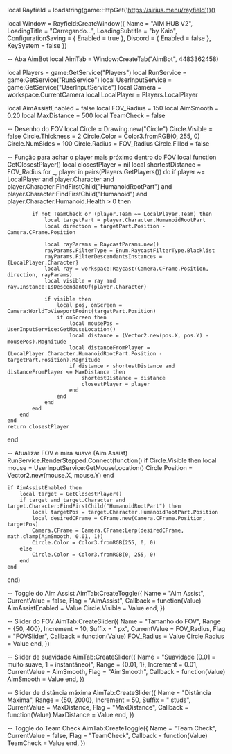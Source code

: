 local Rayfield = loadstring(game:HttpGet('https://sirius.menu/rayfield'))()

local Window = Rayfield:CreateWindow({
    Name = "AIM HUB V2",
    LoadingTitle = "Carregando...",
    LoadingSubtitle = "by Kaio",
    ConfigurationSaving = { Enabled = true },
    Discord = { Enabled = false },
    KeySystem = false
})

-- Aba AimBot
local AimTab = Window:CreateTab("AimBot", 4483362458)

local Players = game:GetService("Players")
local RunService = game:GetService("RunService")
local UserInputService = game:GetService("UserInputService")
local Camera = workspace.CurrentCamera
local LocalPlayer = Players.LocalPlayer

local AimAssistEnabled = false
local FOV_Radius = 150
local AimSmooth = 0.20
local MaxDistance = 500
local TeamCheck = false

-- Desenho do FOV
local Circle = Drawing.new("Circle")
Circle.Visible = false
Circle.Thickness = 2
Circle.Color = Color3.fromRGB(0, 255, 0)
Circle.NumSides = 100
Circle.Radius = FOV_Radius
Circle.Filled = false

-- Função para achar o player mais próximo dentro do FOV
local function GetClosestPlayer()
    local closestPlayer = nil
    local shortestDistance = FOV_Radius
    for _, player in pairs(Players:GetPlayers()) do
        if player ~= LocalPlayer 
        and player.Character 
        and player.Character:FindFirstChild("HumanoidRootPart")
        and player.Character:FindFirstChild("Humanoid") 
        and player.Character.Humanoid.Health > 0 then

            if not TeamCheck or (player.Team ~= LocalPlayer.Team) then
                local targetPart = player.Character.HumanoidRootPart
                local direction = targetPart.Position - Camera.CFrame.Position

                local rayParams = RaycastParams.new()
                rayParams.FilterType = Enum.RaycastFilterType.Blacklist
                rayParams.FilterDescendantsInstances = {LocalPlayer.Character}
                local ray = workspace:Raycast(Camera.CFrame.Position, direction, rayParams)
                local visible = ray and ray.Instance:IsDescendantOf(player.Character)

                if visible then
                    local pos, onScreen = Camera:WorldToViewportPoint(targetPart.Position)
                    if onScreen then
                        local mousePos = UserInputService:GetMouseLocation()
                        local distance = (Vector2.new(pos.X, pos.Y) - mousePos).Magnitude
                        local distanceFromPlayer = (LocalPlayer.Character.HumanoidRootPart.Position - targetPart.Position).Magnitude
                        if distance < shortestDistance and distanceFromPlayer <= MaxDistance then
                            shortestDistance = distance
                            closestPlayer = player
                        end
                    end
                end
            end
        end
    end
    return closestPlayer
end

-- Atualizar FOV e mira suave (Aim Assist)
RunService.RenderStepped:Connect(function()
    if Circle.Visible then
        local mouse = UserInputService:GetMouseLocation()
        Circle.Position = Vector2.new(mouse.X, mouse.Y)
    end

    if AimAssistEnabled then
        local target = GetClosestPlayer()
        if target and target.Character and target.Character:FindFirstChild("HumanoidRootPart") then
            local targetPos = target.Character.HumanoidRootPart.Position
            local desiredCFrame = CFrame.new(Camera.CFrame.Position, targetPos)
            Camera.CFrame = Camera.CFrame:Lerp(desiredCFrame, math.clamp(AimSmooth, 0.01, 1))
            Circle.Color = Color3.fromRGB(255, 0, 0)
        else
            Circle.Color = Color3.fromRGB(0, 255, 0)
        end
    end
end)

-- Toggle do Aim Assist
AimTab:CreateToggle({
    Name = "Aim Assist",
    CurrentValue = false,
    Flag = "AimAssist",
    Callback = function(Value)
        AimAssistEnabled = Value
        Circle.Visible = Value
    end,
})

-- Slider do FOV
AimTab:CreateSlider({
    Name = "Tamanho do FOV",
    Range = {50, 400},
    Increment = 10,
    Suffix = " px",
    CurrentValue = FOV_Radius,
    Flag = "FOVSlider",
    Callback = function(Value)
        FOV_Radius = Value
        Circle.Radius = Value
    end,
})

-- Slider de suavidade
AimTab:CreateSlider({
    Name = "Suavidade (0.01 = muito suave, 1 = instantâneo)",
    Range = {0.01, 1},
    Increment = 0.01,
    CurrentValue = AimSmooth,
    Flag = "AimSmooth",
    Callback = function(Value)
        AimSmooth = Value
    end,
})

-- Slider de distância máxima
AimTab:CreateSlider({
    Name = "Distância Máxima",
    Range = {50, 2000},
    Increment = 50,
    Suffix = " studs",
    CurrentValue = MaxDistance,
    Flag = "MaxDistance",
    Callback = function(Value)
        MaxDistance = Value
    end,
})

-- Toggle do Team Check
AimTab:CreateToggle({
    Name = "Team Check",
    CurrentValue = false,
    Flag = "TeamCheck",
    Callback = function(Value)
        TeamCheck = Value
    end,
})
